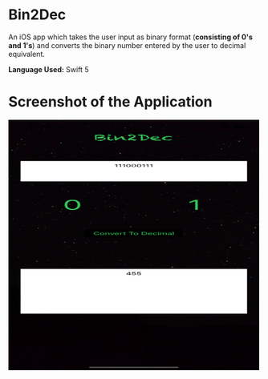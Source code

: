 # Bin2Dec

An iOS app which takes the user input as binary format (**consisting of 0's and 1's**) and converts the binary number entered by the user to decimal equivalent.

**Language Used:** Swift 5

# Screenshot of the Application

<img src="https://github.com/AkshayRameshAppDEV/Bin2Dec/blob/master/application-screenshot.png" alt="Bin2Dec Application Running" width="500" height="500">
